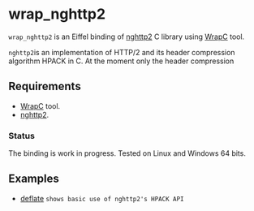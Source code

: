 # wrap_nghttp2
`wrap_nghttp2` is an Eiffel binding of [nghttp2](https://nghttp2.org/) C library
using [WrapC](https://github.com/eiffel-wrap-c/WrapC) tool.

`nghttp2`is an implementation of HTTP/2 and its header compression algorithm HPACK in C.
At the moment only the header compression


## Requirements 

*  [WrapC](https://github.com/eiffel-wrap-c/WrapC) tool.
*  [nghttp2](https://github.com/nghttp2/nghttp2/releases/tag/v1.40.0).

### Status
The binding is work in progress.
Tested on Linux and Windows 64 bits.

## Examples 

* [deflate](./examples/deflate) 		`shows basic use of nghttp2's HPACK API`
	

